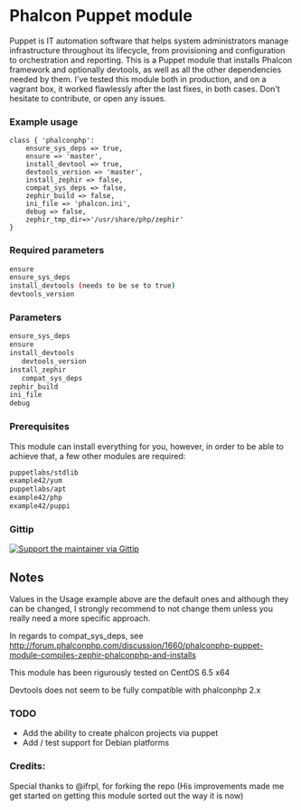 # Phalcon Puppet module

Puppet is IT automation software that helps system administrators manage infrastructure throughout its lifecycle, from provisioning and configuration to orchestration and reporting. This is a Puppet module that installs Phalcon framework and optionally devtools, as well as all the other dependencies needed by them. I've tested this module both in production, and on a vagrant box, it worked flawlessly after the last fixes, in both cases. Don't hesitate 
to contribute, or open any issues.

### Example usage
    
```puppet
class { 'phalconphp':
    ensure_sys_deps => true,
    ensure => 'master', 
    install_devtool => true,
    devtools_version => 'master',
    install_zephir => false,
    compat_sys_deps => false,
    zephir_build => false,
    ini_file => 'phalcon.ini',
    debug => false,
    zephir_tmp_dir=>'/usr/share/php/zephir'
}
```    
    
### Required parameters

```bash
ensure
ensure_sys_deps
install_devtools (needs to be se to true)
devtools_version
```

### Parameters

```bash
ensure_sys_deps
ensure 
install_devtools
   devtools_version
install_zephir
   compat_sys_deps
zephir_build
ini_file
debug
```

### Prerequisites

This module can install everything for you, however, in order to be able to achieve that, a few other modules are required:

```bash
puppetlabs/stdlib
example42/yum 
puppetlabs/apt
example42/php 
example42/puppi
```

### Gittip

[![Support the maintainer via Gittip](https://rawgithub.com/twolfson/gittip-badge/0.2.0/dist/gittip.png)](https://www.gittip.com/pennycoders/)

## Notes
 
Values in the Usage example above are the default ones and although they can be changed, I strongly recommend to not change them unless you really need a more specific approach.
    
In regards to compat_sys_deps, see http://forum.phalconphp.com/discussion/1660/phalconphp-puppet-module-compiles-zephir-phalconphp-and-installs
    
This module has been rigurously tested on CentOS 6.5 x64
    
Devtools does not seem to be fully compatible with phalconphp 2.x
    
### TODO
    
* Add the ability to create phalcon projects via puppet
* Add / test support for Debian platforms
    
### Credits: ###

Special thanks to @ifrpl, for forking the repo (His improvements made me get started on getting this module sorted out the way it is now)